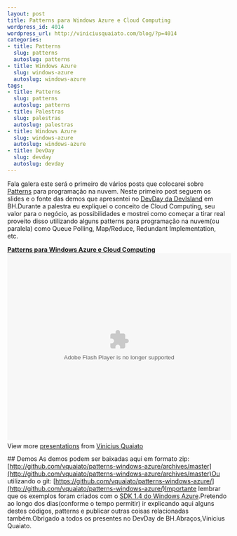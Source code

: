 ```yaml
--- 
layout: post
title: Patterns para Windows Azure e Cloud Computing
wordpress_id: 4014
wordpress_url: http://viniciusquaiato.com/blog/?p=4014
categories: 
- title: Patterns
  slug: patterns
  autoslug: patterns
- title: Windows Azure
  slug: windows-azure
  autoslug: windows-azure
tags: 
- title: Patterns
  slug: patterns
  autoslug: patterns
- title: Palestras
  slug: palestras
  autoslug: palestras
- title: Windows Azure
  slug: windows-azure
  autoslug: windows-azure
- title: DevDay
  slug: devday
  autoslug: devday
---
```

Fala galera este será o primeiro de vários posts que colocarei sobre [Patterns](http://viniciusquaiato.com/blog/category/patterns/) para programação na nuvem. Neste primeiro post seguem os slides e o fonte das demos que apresentei no [DevDay da DevIsland](http://devday.devisland.com/) em BH.Durante a palestra eu expliquei o conceito de Cloud Computing, seu valor para o negócio, as possibilidades e mostrei como começar a tirar real proveito disso utilizando alguns patterns para programação na nuvem(ou paralela) como Queue Polling, Map/Reduce, Redundant Implementation, etc.<div style="width:510px" id="__ss_9036182"> **[Patterns para Windows Azure e Cloud Computing](http://www.slideshare.net/viniciusquaiato/patterns-para-windows-azure-e-cloud-computing "Patterns para Windows Azure e Cloud Computing")** <object id="__sse9036182" width="510" height="426"> <param name="movie" value="http://static.slidesharecdn.com/swf/ssplayer2.swf?doc=cloudcomputing-110827121702-phpapp01&stripped_title=patterns-para-windows-azure-e-cloud-computing&userName=viniciusquaiato" /> <param name="allowFullScreen" value="true" /> <param name="allowScriptAccess" value="always" /> <embed name="__sse9036182" src="http://static.slidesharecdn.com/swf/ssplayer2.swf?doc=cloudcomputing-110827121702-phpapp01&stripped_title=patterns-para-windows-azure-e-cloud-computing&userName=viniciusquaiato" type="application/x-shockwave-flash" allowscriptaccess="always" allowfullscreen="true" width="510" height="426"></embed> </object> <div style="padding:5px 0 12px"> View more [presentations](http://www.slideshare.net/) from [Vinicius Quaiato](http://www.slideshare.net/viniciusquaiato) </div> </div>## Demos
As demos podem ser baixadas aqui em formato zip: [http://github.com/vquaiato/patterns-windows-azure/archives/master](http://github.com/vquaiato/patterns-windows-azure/archives/master)Ou utilizando o git: [https://github.com/vquaiato/patterns-windows-azure/](http://github.com/vquaiato/patterns-windows-azure/)Importante lembrar que os exemplos foram criados com o [SDK 1.4 do Windows Azure](http://viniciusquaiato.com/blog/windows-azure-tools-1-4-agosto/).Pretendo ao longo dos dias(conforme o tempo permitir) ir explicando aqui alguns destes códigos, patterns e publicar outras coisas relacionadas também.Obrigado a todos os presentes no DevDay de BH.Abraços,Vinicius Quaiato.
